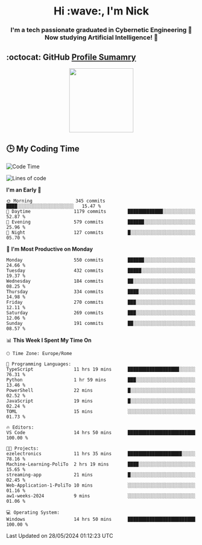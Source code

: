 <h1 align="center">Hi :wave:, I'm Nick</h1>

<h3 align="center">I'm a tech passionate graduated in Cybernetic Engineering 🤖<br>
Now studying Artificial Intelligence! 🧠</h3>


## :octocat: GitHub <a href="https://github.com/vn7n24fzkq/github-profile-summary-cards">Profile Sumamry</a>

<p align="center">
   <img style="height:170px;display:inline-block"  src="http://github-profile-summary-cards.vercel.app/api/cards/profile-details?username=CodeClimberNT&theme=github_dark" />
<!--    <img style="height:170px;display:inline-block"  src="http://github-profile-summary-cards.vercel.app/api/cards/repos-per-language?username=CodeClimberNT&theme=github_dark&exclude=" /> -->
</p>

 ## :clock3: My Coding Time 
 
<!--START_SECTION:waka-->
![Code Time](http://img.shields.io/badge/Code%20Time-227%20hrs%2035%20mins-blue)

![Lines of code](https://img.shields.io/badge/From%20Hello%20World%20I%27ve%20Written-2.7%20million%20lines%20of%20code-blue)

**I'm an Early 🐤** 

```text
🌞 Morning                345 commits         ████░░░░░░░░░░░░░░░░░░░░░   15.47 % 
🌆 Daytime                1179 commits        █████████████░░░░░░░░░░░░   52.87 % 
🌃 Evening                579 commits         ██████░░░░░░░░░░░░░░░░░░░   25.96 % 
🌙 Night                  127 commits         █░░░░░░░░░░░░░░░░░░░░░░░░   05.70 % 
```
📅 **I'm Most Productive on Monday** 

```text
Monday                   550 commits         ██████░░░░░░░░░░░░░░░░░░░   24.66 % 
Tuesday                  432 commits         █████░░░░░░░░░░░░░░░░░░░░   19.37 % 
Wednesday                184 commits         ██░░░░░░░░░░░░░░░░░░░░░░░   08.25 % 
Thursday                 334 commits         ████░░░░░░░░░░░░░░░░░░░░░   14.98 % 
Friday                   270 commits         ███░░░░░░░░░░░░░░░░░░░░░░   12.11 % 
Saturday                 269 commits         ███░░░░░░░░░░░░░░░░░░░░░░   12.06 % 
Sunday                   191 commits         ██░░░░░░░░░░░░░░░░░░░░░░░   08.57 % 
```


📊 **This Week I Spent My Time On** 

```text
🕑︎ Time Zone: Europe/Rome

💬 Programming Languages: 
TypeScript               11 hrs 19 mins      ███████████████████░░░░░░   76.31 % 
Python                   1 hr 59 mins        ███░░░░░░░░░░░░░░░░░░░░░░   13.46 % 
PowerShell               22 mins             █░░░░░░░░░░░░░░░░░░░░░░░░   02.52 % 
JavaScript               19 mins             █░░░░░░░░░░░░░░░░░░░░░░░░   02.24 % 
TOML                     15 mins             ░░░░░░░░░░░░░░░░░░░░░░░░░   01.73 % 

🔥 Editors: 
VS Code                  14 hrs 50 mins      █████████████████████████   100.00 % 

🐱‍💻 Projects: 
ezelectronics            11 hrs 35 mins      ████████████████████░░░░░   78.16 % 
Machine-Learning-PoliTo  2 hrs 19 mins       ████░░░░░░░░░░░░░░░░░░░░░   15.65 % 
streaming-app            21 mins             █░░░░░░░░░░░░░░░░░░░░░░░░   02.45 % 
Web-Application-1-PoliTo 10 mins             ░░░░░░░░░░░░░░░░░░░░░░░░░   01.16 % 
aw1-weeks-2024           9 mins              ░░░░░░░░░░░░░░░░░░░░░░░░░   01.06 % 

💻 Operating System: 
Windows                  14 hrs 50 mins      █████████████████████████   100.00 % 
```


 Last Updated on 28/05/2024 01:12:23 UTC
<!--END_SECTION:waka-->

